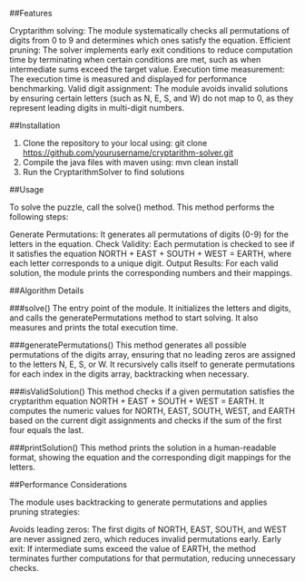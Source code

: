 ##Features

Cryptarithm solving: The module systematically checks all permutations of digits from 0 to 9 and determines which ones satisfy the equation.
Efficient pruning: The solver implements early exit conditions to reduce computation time by terminating when certain conditions are met, such as when intermediate sums exceed the target value.
Execution time measurement: The execution time is measured and displayed for performance benchmarking.
Valid digit assignment: The module avoids invalid solutions by ensuring certain letters (such as N, E, S, and W) do not map to 0, as they represent leading digits in multi-digit numbers.

##Installation

1. Clone the repository to your local using: git clone https://github.com/yourusername/cryptarithm-solver.git
2. Compile the java files with maven using: mvn clean install
3. Run the CryptarithmSolver to find solutions

##Usage

To solve the puzzle, call the solve() method. This method performs the following steps:

Generate Permutations: It generates all permutations of digits (0-9) for the letters in the equation.
Check Validity: Each permutation is checked to see if it satisfies the equation NORTH + EAST + SOUTH + WEST = EARTH, where each letter corresponds to a unique digit.
Output Results: For each valid solution, the module prints the corresponding numbers and their mappings. 

##Algorithm Details

###solve()
The entry point of the module. It initializes the letters and digits, and calls the generatePermutations method to start solving.
It also measures and prints the total execution time.

###generatePermutations()
This method generates all possible permutations of the digits array, ensuring that no leading zeros are assigned to the letters N, E, S, or W.
It recursively calls itself to generate permutations for each index in the digits array, backtracking when necessary.

###isValidSolution()
This method checks if a given permutation satisfies the cryptarithm equation NORTH + EAST + SOUTH + WEST = EARTH.
It computes the numeric values for NORTH, EAST, SOUTH, WEST, and EARTH based on the current digit assignments and checks if the sum of the first four equals the last.

###printSolution()
This method prints the solution in a human-readable format, showing the equation and the corresponding digit mappings for the letters.

##Performance Considerations

The module uses backtracking to generate permutations and applies pruning strategies:

Avoids leading zeros: The first digits of NORTH, EAST, SOUTH, and WEST are never assigned zero, which reduces invalid permutations early.
Early exit: If intermediate sums exceed the value of EARTH, the method terminates further computations for that permutation, reducing unnecessary checks.
